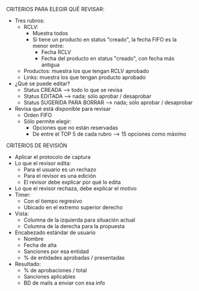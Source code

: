 CRITERIOS PARA ELEGIR QUÉ REVISAR:
- Tres rubros:
	- RCLV:
		- Muestra todos
		- Si tiene un producto en status "creado", la fecha FIFO es la menor entre:
			- Fecha RCLV
			- Fecha del producto en status "creado", con fecha más antigua
	- Productos: muestra los que tengan RCLV aprobado
	- Links: muestra los que tengan producto aprobado
- ¿Qué se puede editar?
	- Status CREADA --> todo lo que se revisa
	- Status EDITADA --> nada; sólo aprobar / desaprobar
	- Status SUGERIDA PARA BORRAR --> nada; sólo aprobar / desaprobar
- Revisa qué está disponible para revisar
	- Orden FIFO
	- Sólo permite elegir:
		- Opciones que no están reservadas
		- De entre el TOP 5 de cada rubro --> 15 opciones como máximo

CRITERIOS DE REVISIÓN
- Aplicar el protocolo de captura
- Lo que el revisor edita:
	- Para el usuario es un rechazo
	- Para el revisor es una edición
	- El revisor debe explicar por qué lo edita
- Lo que el revisor rechaza, debe explicar el motivo
- Timer:
	- Con el tiempo regresivo
	- Ubicado en el extremo superior derecho
- Vista:
	- Columna de la izquierda para situación actual
	- Columna de la derecha para la propuesta
- Encabezado estándar de usuario
	- Nombre
	- Fecha de alta
	- Sanciones por esa entidad
	- % de entidades aprobadas / presentadas
- Resultado:
	- % de aprobaciones / total
	- Sanciones aplicables
	- BD de mails a enviar con esa info
